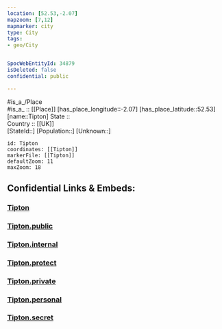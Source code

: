 ```yaml
---
location: [52.53,-2.07] 
mapzoom: [7,12] 
mapmarker: city 
type: City
tags:
- geo/City


SpocWebEntityId: 34879
isDeleted: false
confidential: public

---
```

#is_a_/Place  
#is_a_ :: [[Place]] 
[has_place_longitude::-2.07] 
[has_place_latitude::52.53] 
[name::Tipton] 
State ::  
Country :: [[UK]]  
[StateId::] 
[Population::] 
[Unknown::] 


```leaflet
id: Tipton
coordinates: [[Tipton]] 
markerFile: [[Tipton]] 
defaultZoom: 11 
maxZoom: 18
```


## Confidential Links & Embeds: 

### [Tipton](/_Standards/Earth/Continent/Europe/Europe~North/UK/England/Regions~England/West_Midlands,Region/Sandwell/cities~Sandwell/Tipton.md) 

### [Tipton.public](/_public/Earth/Continent/Europe/Europe~North/UK/England/Regions~England/West_Midlands,Region/Sandwell/cities~Sandwell/Tipton.public.md) 

### [Tipton.internal](/_internal/Earth/Continent/Europe/Europe~North/UK/England/Regions~England/West_Midlands,Region/Sandwell/cities~Sandwell/Tipton.internal.md) 

### [Tipton.protect](/_protect/Earth/Continent/Europe/Europe~North/UK/England/Regions~England/West_Midlands,Region/Sandwell/cities~Sandwell/Tipton.protect.md) 

### [Tipton.private](/_private/Earth/Continent/Europe/Europe~North/UK/England/Regions~England/West_Midlands,Region/Sandwell/cities~Sandwell/Tipton.private.md) 

### [Tipton.personal](/_personal/Earth/Continent/Europe/Europe~North/UK/England/Regions~England/West_Midlands,Region/Sandwell/cities~Sandwell/Tipton.personal.md) 

### [Tipton.secret](/_secret/Earth/Continent/Europe/Europe~North/UK/England/Regions~England/West_Midlands,Region/Sandwell/cities~Sandwell/Tipton.secret.md)

